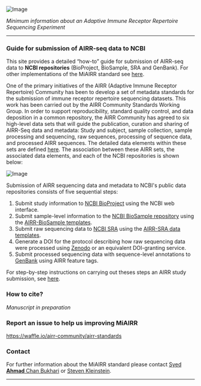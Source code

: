 ![Image](https://github.com/airr-community/airr-standards/raw/master/images/miairr_logo.png)

_Minimum information about an Adaptive Immune Receptor Repertoire Sequencing Experiment_

***

### Guide for submission of AIRR-seq data to NCBI

This site provides a detailed “how-to” guide for submission of AIRR-seq data to **NCBI repositories** (BioProject,
BioSample, SRA and GenBank). For other implementations of the MiAIRR standard see
[here](https://github.com/airr-community/airr-standards).

One of the primary initiatives of the AIRR (Adaptive Immune Receptor Repertoire) Community has been to develop a set of
metadata standards for the submission of immune receptor repertoire sequencing datasets. This work has been carried out
by the AIRR Community Standards Working Group. In order to support reproducibility, standard quality control, and data
deposition in a common repository, the AIRR Community has agreed to six high-level data sets that will guide the
publication, curation and sharing of AIRR-Seq data and metadata: Study and subject, sample collection, sample
processing and sequencing, raw sequences, processing of sequence data, and processed AIRR sequences. The detailed data
elements within these sets are defined
[here](https://github.com/airr-community/airr-standards/blob/master/AIRR_Minimal_Standard_Data_Elements.tsv). The
association between these AIRR sets, the associated data elements, and each of the NCBI repositories is shown below:

![Image](https://github.com/airr-community/airr-standards/raw/master/images/MiAIRR_data_elements_NCBI_targets.png)

Submission of AIRR sequencing data and metadata to NCBI's public data repositories consists of five sequential steps:

1. Submit study information to [NCBI BioProject](https://submit.ncbi.nlm.nih.gov/subs/bioproject/) using the NCBI web interface.
2. Submit sample-level information to the [NCBI BioSample repository](https://submit.ncbi.nlm.nih.gov/subs/biosample/) using the [AIRR-BioSample templates](https://github.com/airr-community/airr-standards/raw/master/NCBI_implementation/templates_XLS/AIRR_BioSample_v1.0.xls).
3. Submit raw sequencing data to [NCBI SRA](https://submit.ncbi.nlm.nih.gov/subs/sra/) using the [AIRR-SRA data templates](https://github.com/airr-community/airr-standards/raw/master/NCBI_implementation/templates_XLS/AIRR_SRA_v1.0.xls).
4. Generate a DOI for the protocol describing how raw sequencing data were processed using [Zenodo](https://zenodo.org) or an equivalent DOI-granting service.
5. Submit processed sequencing data with sequence-level annotations to [GenBank](https://www.ncbi.nlm.nih.gov/genbank/tbl2asn2/) using AIRR feature tags.

For step-by-step instructions on carrying out theses steps an AIRR study submission, see [here](https://www.overleaf.com/read/tytddwptgkhb).


### How to cite?

_Manuscript in preparation_
<!---
The following link could give a false impression on contribution to the MiAIRR standard, therefore please keep it
commented out until the actual MiAIRR publication it out and can be referenced too.
[![DOI](https://zenodo.org/badge/104967269.svg)](https://zenodo.org/badge/latestdoi/104967269)
-->


### Report an issue to help us improving MiAIRR

https://waffle.io/airr-community/airr-standards


### Contact

For further information about the MiAIRR standard please contact
[Syed **Ahmad** Chan Bukhari](mailto:ahmad.chan@yale.edu?subject=MiAIRR%20Standard) or
[Steven Kleinstein](mailto:steven.kleinstein@yale.edu?subject=MiAIRR%20Standard).

***
